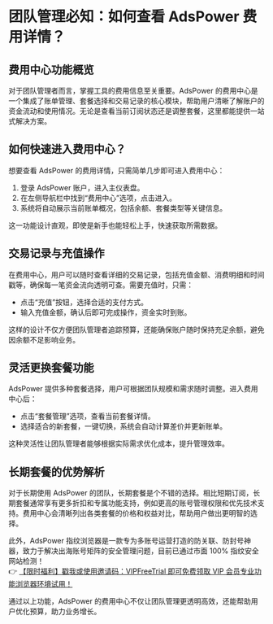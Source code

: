 # 团队管理必知：如何查看 AdsPower 费用详情？

## 费用中心功能概览

对于团队管理者而言，掌握工具的费用信息至关重要。AdsPower 的费用中心是一个集成了账单管理、套餐选择和交易记录的核心模块，帮助用户清晰了解账户的资金流动和使用情况。无论是查看当前订阅状态还是调整套餐，这里都能提供一站式解决方案。

## 如何快速进入费用中心？

想要查看 AdsPower 的费用详情，只需简单几步即可进入费用中心：
1. 登录 AdsPower 账户，进入主仪表盘。
2. 在左侧导航栏中找到“费用中心”选项，点击进入。
3. 系统将自动展示当前账单概况，包括余额、套餐类型等关键信息。

这一功能设计直观，即使是新手也能轻松上手，快速获取所需数据。

## 交易记录与充值操作

在费用中心，用户可以随时查看详细的交易记录，包括充值金额、消费明细和时间戳等，确保每一笔资金流向透明可查。需要充值时，只需：
- 点击“充值”按钮，选择合适的支付方式。
- 输入充值金额，确认后即可完成操作，资金实时到账。

这样的设计不仅方便团队管理者追踪预算，还能确保账户随时保持充足余额，避免因余额不足影响业务。

## 灵活更换套餐功能

AdsPower 提供多种套餐选择，用户可根据团队规模和需求随时调整。进入费用中心后：
- 点击“套餐管理”选项，查看当前套餐详情。
- 选择适合的新套餐，一键切换，系统会自动计算差价并更新账单。

这种灵活性让团队管理者能够根据实际需求优化成本，提升管理效率。

## 长期套餐的优势解析

对于长期使用 AdsPower 的团队，长期套餐是个不错的选择。相比短期订阅，长期套餐通常享有更多折扣和专属功能支持，例如更高的账号管理权限和优先技术支持。费用中心会清晰列出各类套餐的价格和权益对比，帮助用户做出更明智的选择。

此外，AdsPower 指纹浏览器是一款专为多账号运营打造的防关联、防封号神器，致力于解决出海账号矩阵的安全管理问题，目前已通过市面 100% 指纹安全网站检测！  
👉 [【限时福利】戳我或使用邀请码：VIPFreeTrial 即可免费领取 VIP 会员专业功能浏览器环境试用！](https://bit.ly/adspower_free)

通过以上功能，AdsPower 的费用中心不仅让团队管理更透明高效，还能帮助用户优化预算，助力业务增长。